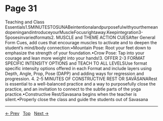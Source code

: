 # Page 31

Teaching and Class Essentials1.5MINUTESTOSUNABeintentionalandpurposefulwithyourthemeandopeningandintroduceyourMuscleFocusrightaway.Keepintegration3-5posesinvariedformats2. MUSCLE and THEME ACTION CUESAfter General Form Cues, add cues that encourage muscles to activate and to deepen the student’s mind/body connection:•Mountain Pose: Root your feet down to emphasize the strength of your foundation.•Crow Pose: Tap into your courage and lean more weight into your hands!3. OFFER 2-3 FORMAT SPECIFIC INTENSITY OPTIONS and TEACH TO ALL LEVELSUse format specific intensity options offered in each Format and include layers using Depth, Angle, Prop, Pose (DAPP) and adding ways for regression and progression. 4. 2-5 MINUTES OF CONSTRUCTIVE REST OR SAVĀSANARest is essential to a well-balanced practice and a way to purposefully close the practice, and an invitation to connect to the subtle parts of the yoga practice.•Constructive Rest/Savasana begins when the teacher is silent.•Properly close the class and guide the students out of Savasana


---
[← Prev](/pages/page-030.md) &nbsp; [Top](/index.md) &nbsp; [Next →](/pages/page-032.md)
